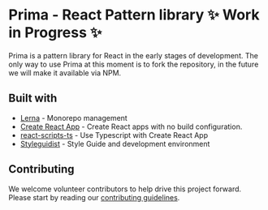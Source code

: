 # Prima - React Pattern library ✨ Work in Progress ✨

Prima is a pattern library for React in the early stages of development. The only way to use Prima at this moment is to fork the repository, in the future we will make it available via NPM.

## Built with

- [Lerna](https://github.com/lerna/lerna) - Monorepo management
- [Create React App](https://github.com/facebook/create-react-app) - Create React apps with no build configuration.
- [react-scripts-ts](https://github.com/wmonk/create-react-app-typescript) - Use Typescript with Create React App
- [Styleguidist](https://github.com/styleguidist/react-styleguidist) - Style Guide and development environment

## Contributing

We welcome volunteer contributors to help drive this project forward. Please start by reading our [contributing guidelines](CONTRIBUTING.md).
